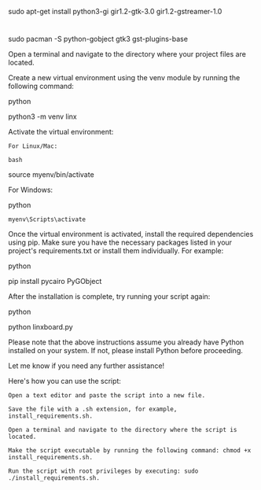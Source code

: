 sudo apt-get install python3-gi gir1.2-gtk-3.0 gir1.2-gstreamer-1.0
#
sudo pacman -S python-gobject gtk3 gst-plugins-base


Open a terminal and navigate to the directory where your project files are located.



Create a new virtual environment using the venv module by running the following command:

python

python3 -m venv linx


Activate the virtual environment:


    For Linux/Mac:

    bash

source myenv/bin/activate


For Windows:

python

    myenv\Scripts\activate


Once the virtual environment is activated, install the required dependencies using pip. Make sure you have the necessary packages listed in your project's requirements.txt or install them individually. For example:

python

pip install pycairo PyGObject




After the installation is complete, try running your script again:

python

python linxboard.py







Please note that the above instructions assume you already have Python installed on your system. If not, please install Python before proceeding.

Let me know if you need any further assistance!


Here's how you can use the script:


    Open a text editor and paste the script into a new file.

    Save the file with a .sh extension, for example, install_requirements.sh.

    Open a terminal and navigate to the directory where the script is located.

    Make the script executable by running the following command: chmod +x install_requirements.sh.

    Run the script with root privileges by executing: sudo ./install_requirements.sh.




